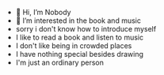 - 👋 Hi, I’m Nobody
- 👀 I’m interested in the book and music
- sorry i don't know how to introduce myself
- I like to read a book and listen to music
- I don't like being in crowded places
- I have nothing special besides drawing
- I'm just an ordinary person

<!---
Moon1n/Moon1n is a ✨ special ✨ repository because its `README.md` (this file) appears on your GitHub profile.
You can click the Preview link to take a look at your changes.
--->
